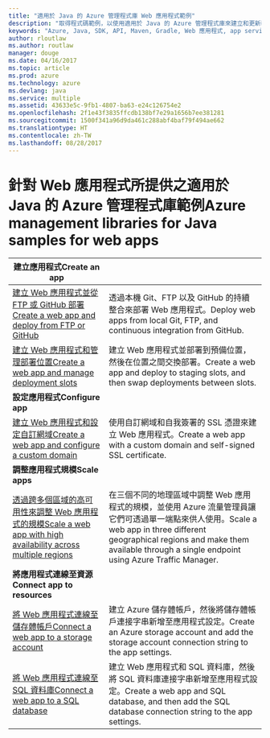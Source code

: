 ```yaml
---
title: "適用於 Java 的 Azure 管理程式庫 Web 應用程式範例"
description: "取得程式碼範例，以使用適用於 Java 的 Azure 管理程式庫來建立和更新裝載於 App Service 中的 Azure Web 應用程式"
keywords: "Azure, Java, SDK, API, Maven, Gradle, Web 應用程式, app service"
author: rloutlaw
ms.author: routlaw
manager: douge
ms.date: 04/16/2017
ms.topic: article
ms.prod: azure
ms.technology: azure
ms.devlang: java
ms.service: multiple
ms.assetid: 43633e5c-9fb1-4807-ba63-e24c126754e2
ms.openlocfilehash: 2f1e43f3835ffcdb138bf7e29a1656b7ee381281
ms.sourcegitcommit: 1500f341a96d9da461c288abf4baf79f494ae662
ms.translationtype: HT
ms.contentlocale: zh-TW
ms.lasthandoff: 08/28/2017
---
```

# <a name="azure-management-libraries-for-java-samples-for-web-apps"></a><span data-ttu-id="4e64a-104">針對 Web 應用程式所提供之適用於 Java 的 Azure 管理程式庫範例</span><span class="sxs-lookup"><span data-stu-id="4e64a-104">Azure management libraries for Java samples for web apps</span></span>

| <span data-ttu-id="4e64a-105">**建立應用程式**</span><span class="sxs-lookup"><span data-stu-id="4e64a-105">**Create an app**</span></span> ||
|---|---|
| <span data-ttu-id="4e64a-106">[建立 Web 應用程式並從 FTP 或 GitHub 部署][1]</span><span class="sxs-lookup"><span data-stu-id="4e64a-106">[Create a web app and deploy from FTP or GitHub][1]</span></span> | <span data-ttu-id="4e64a-107">透過本機 Git、FTP 以及 GitHub 的持續整合來部署 Web 應用程式。</span><span class="sxs-lookup"><span data-stu-id="4e64a-107">Deploy web apps from local Git, FTP, and continuous integration from GitHub.</span></span> |
| <span data-ttu-id="4e64a-108">[建立 Web 應用程式和管理部署位置][2]</span><span class="sxs-lookup"><span data-stu-id="4e64a-108">[Create a web app and manage deployment slots][2]</span></span> | <span data-ttu-id="4e64a-109">建立 Web 應用程式並部署到預備位置，然後在位置之間交換部署。</span><span class="sxs-lookup"><span data-stu-id="4e64a-109">Create a web app and deploy to staging slots, and then swap deployments between slots.</span></span> |
| <span data-ttu-id="4e64a-110">**設定應用程式**</span><span class="sxs-lookup"><span data-stu-id="4e64a-110">**Configure app**</span></span> ||
| <span data-ttu-id="4e64a-111">[建立 Web 應用程式和設定自訂網域][3]</span><span class="sxs-lookup"><span data-stu-id="4e64a-111">[Create a web app and configure a custom domain][3]</span></span> | <span data-ttu-id="4e64a-112">使用自訂網域和自我簽署的 SSL 憑證來建立 Web 應用程式。</span><span class="sxs-lookup"><span data-stu-id="4e64a-112">Create a web app with a custom domain and self-signed SSL certificate.</span></span> |
| <span data-ttu-id="4e64a-113">**調整應用程式規模**</span><span class="sxs-lookup"><span data-stu-id="4e64a-113">**Scale apps**</span></span> ||
| <span data-ttu-id="4e64a-114">[透過跨多個區域的高可用性來調整 Web 應用程式的規模][4]</span><span class="sxs-lookup"><span data-stu-id="4e64a-114">[Scale a web app with high availability across multiple regions][4]</span></span> | <span data-ttu-id="4e64a-115">在三個不同的地理區域中調整 Web 應用程式的規模，並使用 Azure 流量管理員讓它們可透過單一端點來供人使用。</span><span class="sxs-lookup"><span data-stu-id="4e64a-115">Scale a web app in three different geographical regions and make them available through a single endpoint using Azure Traffic Manager.</span></span> | 
| <span data-ttu-id="4e64a-116">**將應用程式連線至資源**</span><span class="sxs-lookup"><span data-stu-id="4e64a-116">**Connect app to resources**</span></span> ||
| <span data-ttu-id="4e64a-117">[將 Web 應用程式連線至儲存體帳戶][5]</span><span class="sxs-lookup"><span data-stu-id="4e64a-117">[Connect a web app to a storage account][5]</span></span> | <span data-ttu-id="4e64a-118">建立 Azure 儲存體帳戶，然後將儲存體帳戶連接字串新增至應用程式設定。</span><span class="sxs-lookup"><span data-stu-id="4e64a-118">Create an Azure storage account and add the storage account connection string to the app settings.</span></span> |
| <span data-ttu-id="4e64a-119">[將 Web 應用程式連線至 SQL 資料庫][6]</span><span class="sxs-lookup"><span data-stu-id="4e64a-119">[Connect a web app to a SQL database][6]</span></span> | <span data-ttu-id="4e64a-120">建立 Web 應用程式和 SQL 資料庫，然後將 SQL 資料庫連接字串新增至應用程式設定。</span><span class="sxs-lookup"><span data-stu-id="4e64a-120">Create a web app and SQL database, and then add the SQL database connection string to the app settings.</span></span> |

[1]: java-sdk-configure-webapp-sources.md
[2]: https://azure.microsoft.com/resources/samples/app-service-java-manage-staging-and-production-slots-for-web-apps/
[3]: https://azure.microsoft.com/resources/samples/app-service-java-manage-web-apps-with-custom-domains/
[4]: https://azure.microsoft.com/resources/samples/app-service-java-scale-web-apps-on-linux/
[5]: https://azure.microsoft.com/resources/samples/app-service-java-manage-storage-connections-for-web-apps/
[6]: https://azure.microsoft.com/resources/samples/app-service-java-manage-data-connections-for-web-apps/